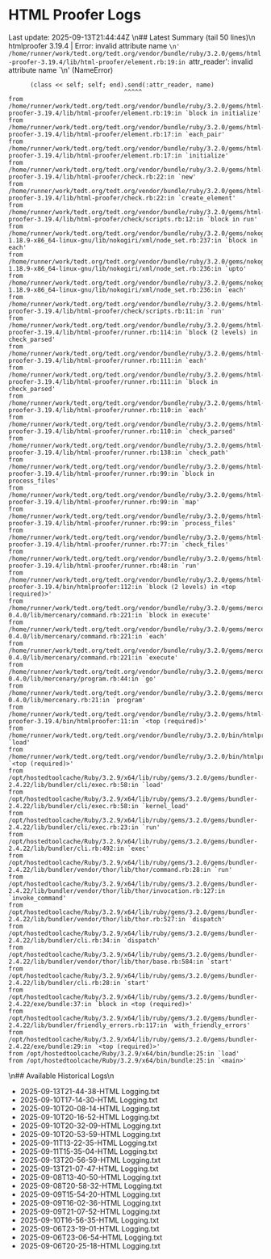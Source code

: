 # HTML Proofer Logs
Last update: 2025-09-13T21:44:44Z
\n## Latest Summary (tail 50 lines)\n
htmlproofer 3.19.4 | Error:  invalid attribute name `\n'
/home/runner/work/tedt.org/tedt.org/vendor/bundle/ruby/3.2.0/gems/html-proofer-3.19.4/lib/html-proofer/element.rb:19:in `attr_reader': invalid attribute name `\n' (NameError)

          (class << self; self; end).send(:attr_reader, name)
                                    ^^^^^
	from /home/runner/work/tedt.org/tedt.org/vendor/bundle/ruby/3.2.0/gems/html-proofer-3.19.4/lib/html-proofer/element.rb:19:in `block in initialize'
	from /home/runner/work/tedt.org/tedt.org/vendor/bundle/ruby/3.2.0/gems/html-proofer-3.19.4/lib/html-proofer/element.rb:17:in `each_pair'
	from /home/runner/work/tedt.org/tedt.org/vendor/bundle/ruby/3.2.0/gems/html-proofer-3.19.4/lib/html-proofer/element.rb:17:in `initialize'
	from /home/runner/work/tedt.org/tedt.org/vendor/bundle/ruby/3.2.0/gems/html-proofer-3.19.4/lib/html-proofer/check.rb:22:in `new'
	from /home/runner/work/tedt.org/tedt.org/vendor/bundle/ruby/3.2.0/gems/html-proofer-3.19.4/lib/html-proofer/check.rb:22:in `create_element'
	from /home/runner/work/tedt.org/tedt.org/vendor/bundle/ruby/3.2.0/gems/html-proofer-3.19.4/lib/html-proofer/check/scripts.rb:12:in `block in run'
	from /home/runner/work/tedt.org/tedt.org/vendor/bundle/ruby/3.2.0/gems/nokogiri-1.18.9-x86_64-linux-gnu/lib/nokogiri/xml/node_set.rb:237:in `block in each'
	from /home/runner/work/tedt.org/tedt.org/vendor/bundle/ruby/3.2.0/gems/nokogiri-1.18.9-x86_64-linux-gnu/lib/nokogiri/xml/node_set.rb:236:in `upto'
	from /home/runner/work/tedt.org/tedt.org/vendor/bundle/ruby/3.2.0/gems/nokogiri-1.18.9-x86_64-linux-gnu/lib/nokogiri/xml/node_set.rb:236:in `each'
	from /home/runner/work/tedt.org/tedt.org/vendor/bundle/ruby/3.2.0/gems/html-proofer-3.19.4/lib/html-proofer/check/scripts.rb:11:in `run'
	from /home/runner/work/tedt.org/tedt.org/vendor/bundle/ruby/3.2.0/gems/html-proofer-3.19.4/lib/html-proofer/runner.rb:114:in `block (2 levels) in check_parsed'
	from /home/runner/work/tedt.org/tedt.org/vendor/bundle/ruby/3.2.0/gems/html-proofer-3.19.4/lib/html-proofer/runner.rb:111:in `each'
	from /home/runner/work/tedt.org/tedt.org/vendor/bundle/ruby/3.2.0/gems/html-proofer-3.19.4/lib/html-proofer/runner.rb:111:in `block in check_parsed'
	from /home/runner/work/tedt.org/tedt.org/vendor/bundle/ruby/3.2.0/gems/html-proofer-3.19.4/lib/html-proofer/runner.rb:110:in `each'
	from /home/runner/work/tedt.org/tedt.org/vendor/bundle/ruby/3.2.0/gems/html-proofer-3.19.4/lib/html-proofer/runner.rb:110:in `check_parsed'
	from /home/runner/work/tedt.org/tedt.org/vendor/bundle/ruby/3.2.0/gems/html-proofer-3.19.4/lib/html-proofer/runner.rb:138:in `check_path'
	from /home/runner/work/tedt.org/tedt.org/vendor/bundle/ruby/3.2.0/gems/html-proofer-3.19.4/lib/html-proofer/runner.rb:99:in `block in process_files'
	from /home/runner/work/tedt.org/tedt.org/vendor/bundle/ruby/3.2.0/gems/html-proofer-3.19.4/lib/html-proofer/runner.rb:99:in `map'
	from /home/runner/work/tedt.org/tedt.org/vendor/bundle/ruby/3.2.0/gems/html-proofer-3.19.4/lib/html-proofer/runner.rb:99:in `process_files'
	from /home/runner/work/tedt.org/tedt.org/vendor/bundle/ruby/3.2.0/gems/html-proofer-3.19.4/lib/html-proofer/runner.rb:77:in `check_files'
	from /home/runner/work/tedt.org/tedt.org/vendor/bundle/ruby/3.2.0/gems/html-proofer-3.19.4/lib/html-proofer/runner.rb:48:in `run'
	from /home/runner/work/tedt.org/tedt.org/vendor/bundle/ruby/3.2.0/gems/html-proofer-3.19.4/bin/htmlproofer:112:in `block (2 levels) in <top (required)>'
	from /home/runner/work/tedt.org/tedt.org/vendor/bundle/ruby/3.2.0/gems/mercenary-0.4.0/lib/mercenary/command.rb:221:in `block in execute'
	from /home/runner/work/tedt.org/tedt.org/vendor/bundle/ruby/3.2.0/gems/mercenary-0.4.0/lib/mercenary/command.rb:221:in `each'
	from /home/runner/work/tedt.org/tedt.org/vendor/bundle/ruby/3.2.0/gems/mercenary-0.4.0/lib/mercenary/command.rb:221:in `execute'
	from /home/runner/work/tedt.org/tedt.org/vendor/bundle/ruby/3.2.0/gems/mercenary-0.4.0/lib/mercenary/program.rb:44:in `go'
	from /home/runner/work/tedt.org/tedt.org/vendor/bundle/ruby/3.2.0/gems/mercenary-0.4.0/lib/mercenary.rb:21:in `program'
	from /home/runner/work/tedt.org/tedt.org/vendor/bundle/ruby/3.2.0/gems/html-proofer-3.19.4/bin/htmlproofer:11:in `<top (required)>'
	from /home/runner/work/tedt.org/tedt.org/vendor/bundle/ruby/3.2.0/bin/htmlproofer:25:in `load'
	from /home/runner/work/tedt.org/tedt.org/vendor/bundle/ruby/3.2.0/bin/htmlproofer:25:in `<top (required)>'
	from /opt/hostedtoolcache/Ruby/3.2.9/x64/lib/ruby/gems/3.2.0/gems/bundler-2.4.22/lib/bundler/cli/exec.rb:58:in `load'
	from /opt/hostedtoolcache/Ruby/3.2.9/x64/lib/ruby/gems/3.2.0/gems/bundler-2.4.22/lib/bundler/cli/exec.rb:58:in `kernel_load'
	from /opt/hostedtoolcache/Ruby/3.2.9/x64/lib/ruby/gems/3.2.0/gems/bundler-2.4.22/lib/bundler/cli/exec.rb:23:in `run'
	from /opt/hostedtoolcache/Ruby/3.2.9/x64/lib/ruby/gems/3.2.0/gems/bundler-2.4.22/lib/bundler/cli.rb:492:in `exec'
	from /opt/hostedtoolcache/Ruby/3.2.9/x64/lib/ruby/gems/3.2.0/gems/bundler-2.4.22/lib/bundler/vendor/thor/lib/thor/command.rb:28:in `run'
	from /opt/hostedtoolcache/Ruby/3.2.9/x64/lib/ruby/gems/3.2.0/gems/bundler-2.4.22/lib/bundler/vendor/thor/lib/thor/invocation.rb:127:in `invoke_command'
	from /opt/hostedtoolcache/Ruby/3.2.9/x64/lib/ruby/gems/3.2.0/gems/bundler-2.4.22/lib/bundler/vendor/thor/lib/thor.rb:527:in `dispatch'
	from /opt/hostedtoolcache/Ruby/3.2.9/x64/lib/ruby/gems/3.2.0/gems/bundler-2.4.22/lib/bundler/cli.rb:34:in `dispatch'
	from /opt/hostedtoolcache/Ruby/3.2.9/x64/lib/ruby/gems/3.2.0/gems/bundler-2.4.22/lib/bundler/vendor/thor/lib/thor/base.rb:584:in `start'
	from /opt/hostedtoolcache/Ruby/3.2.9/x64/lib/ruby/gems/3.2.0/gems/bundler-2.4.22/lib/bundler/cli.rb:28:in `start'
	from /opt/hostedtoolcache/Ruby/3.2.9/x64/lib/ruby/gems/3.2.0/gems/bundler-2.4.22/exe/bundle:37:in `block in <top (required)>'
	from /opt/hostedtoolcache/Ruby/3.2.9/x64/lib/ruby/gems/3.2.0/gems/bundler-2.4.22/lib/bundler/friendly_errors.rb:117:in `with_friendly_errors'
	from /opt/hostedtoolcache/Ruby/3.2.9/x64/lib/ruby/gems/3.2.0/gems/bundler-2.4.22/exe/bundle:29:in `<top (required)>'
	from /opt/hostedtoolcache/Ruby/3.2.9/x64/bin/bundle:25:in `load'
	from /opt/hostedtoolcache/Ruby/3.2.9/x64/bin/bundle:25:in `<main>'
\n## Available Historical Logs\n
- 2025-09-13T21-44-38-HTML Logging.txt
- 2025-09-10T17-14-30-HTML Logging.txt
- 2025-09-10T20-08-14-HTML Logging.txt
- 2025-09-10T20-16-52-HTML Logging.txt
- 2025-09-10T20-32-09-HTML Logging.txt
- 2025-09-10T20-53-59-HTML Logging.txt
- 2025-09-11T13-22-35-HTML Logging.txt
- 2025-09-11T15-35-04-HTML Logging.txt
- 2025-09-13T20-56-59-HTML Logging.txt
- 2025-09-13T21-07-47-HTML Logging.txt
- 2025-09-08T13-40-50-HTML Logging.txt
- 2025-09-08T20-58-32-HTML Logging.txt
- 2025-09-09T15-54-20-HTML Logging.txt
- 2025-09-09T16-02-36-HTML Logging.txt
- 2025-09-09T21-07-52-HTML Logging.txt
- 2025-09-10T16-56-35-HTML Logging.txt
- 2025-09-06T23-19-01-HTML Logging.txt
- 2025-09-06T23-06-54-HTML Logging.txt
- 2025-09-06T20-25-18-HTML Logging.txt
